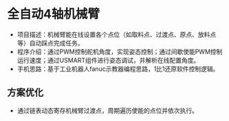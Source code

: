 # 全自动4轴机械臂

* 项目描述：机械臂能在线设置各个点位（如取料点、过渡点、原点、放料点等）自动踩点完成任务。
* 程序介绍：通过PWM控制舵机角度，实现姿态控制；通过间歇使能PWM控制运行速度；通过USMART组件进行姿态调试，并解析在线配置角度。
* 手机思路：基于工业机器人fanuc示教器编程思路，1比1还原软件控制逻辑。


## 方案优化
* 通过链表动态寄存机械臂过渡点，周期遍历使能的点位并依次执行。


